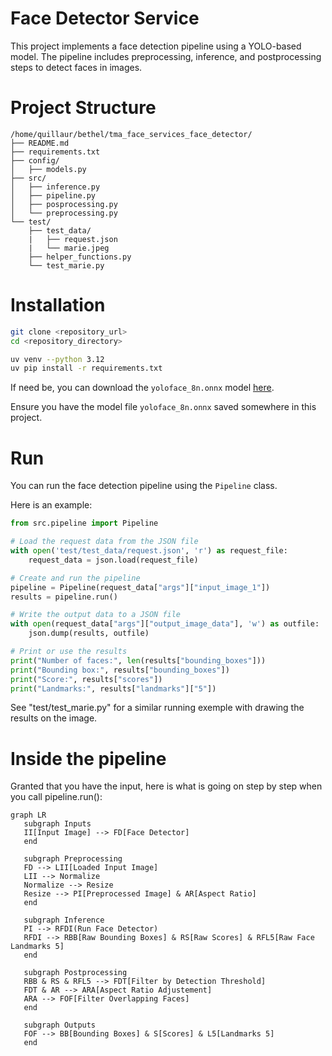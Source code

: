 # Face Detector Service
This project implements a face detection pipeline using a YOLO-based model. The pipeline includes preprocessing, inference, and postprocessing steps to detect faces in images.

# Project Structure
```
/home/quillaur/bethel/tma_face_services_face_detector/
├── README.md
├── requirements.txt
├── config/
│   ├── models.py
├── src/
│   ├── inference.py
│   ├── pipeline.py
│   ├── posprocessing.py
│   └── preprocessing.py
└── test/
    ├── test_data/
    |   ├── request.json
    |   └── marie.jpeg
    ├── helper_functions.py
    └── test_marie.py
```

# Installation
```bash
git clone <repository_url>
cd <repository_directory>
```
```bash
uv venv --python 3.12
uv pip install -r requirements.txt
```
If need be, you can download the `yoloface_8n.onnx` model [here](https://github.com/facefusion/facefusion-assets/releases/download/models-3.0.0/yoloface_8n.onnx).

Ensure you have the model file `yoloface_8n.onnx` saved somewhere in this project.

# Run
You can run the face detection pipeline using the `Pipeline` class. 

Here is an example:

```python
from src.pipeline import Pipeline

# Load the request data from the JSON file
with open('test/test_data/request.json', 'r') as request_file:
	request_data = json.load(request_file)

# Create and run the pipeline
pipeline = Pipeline(request_data["args"]["input_image_1"])
results = pipeline.run()

# Write the output data to a JSON file
with open(request_data["args"]["output_image_data"], 'w') as outfile:
	json.dump(results, outfile)

# Print or use the results
print("Number of faces:", len(results["bounding_boxes"]))
print("Bounding box:", results["bounding_boxes"])
print("Score:", results["scores"])
print("Landmarks:", results["landmarks"]["5"])
```

See "test/test_marie.py" for a similar running exemple with drawing the results on the image.

# Inside the pipeline
Granted that you have the input, here is what is going on step by step when you call pipeline.run():

   ```mermaid
   graph LR
      subgraph Inputs
      II[Input Image] --> FD[Face Detector]
      end
      
      subgraph Preprocessing
      FD --> LII[Loaded Input Image]
      LII --> Normalize
      Normalize --> Resize
      Resize --> PI[Preprocessed Image] & AR[Aspect Ratio]
      end
      
      subgraph Inference
      PI --> RFDI(Run Face Detector)
      RFDI --> RBB[Raw Bounding Boxes] & RS[Raw Scores] & RFL5[Raw Face Landmarks 5]
      end

      subgraph Postprocessing
      RBB & RS & RFL5 --> FDT[Filter by Detection Threshold]
      FDT & AR --> ARA[Aspect Ratio Adjustement] 
      ARA --> FOF[Filter Overlapping Faces]
      end

      subgraph Outputs
      FOF --> BB[Bounding Boxes] & S[Scores] & L5[Landmarks 5]
      end
   ```

